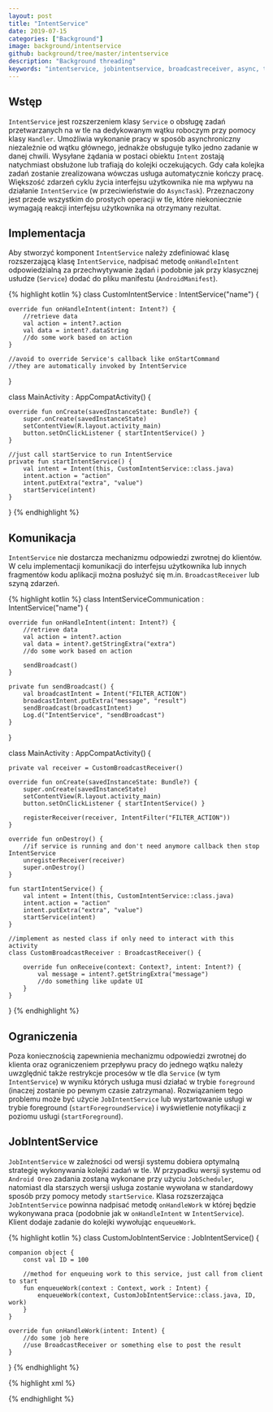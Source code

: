 ```yaml
---
layout: post
title: "IntentService"
date: 2019-07-15
categories: ["Background"]
image: background/intentservice
github: background/tree/master/intentservice
description: "Background threading"
keywords: "intentservice, jobintentservice, broadcastreceiver, async, task, background, onhandleintent, threading, android, programowanie, programming"
---
```


## Wstęp
`IntentService` jest rozszerzeniem klasy `Service` o obsługę zadań przetwarzanych na w tle na dedykowanym wątku roboczym przy pomocy klasy `Handler`. Umożliwia wykonanie pracy w sposób asynchroniczny niezależnie od wątku głównego, jednakże obsługuje tylko jedno zadanie w danej chwili. Wysyłane żądania w postaci obiektu `Intent` zostają natychmiast obsłużone lub trafiają do kolejki oczekujących. Gdy cała kolejka zadań zostanie zrealizowana wówczas usługa automatycznie kończy pracę. Większość zdarzeń cyklu życia interfejsu użytkownika nie ma wpływu na działanie `IntentService` (w przeciwieństwie do `AsyncTask`). Przeznaczony jest przede wszystkim do prostych operacji w tle, które niekoniecznie wymagają reakcji interfejsu użytkownika na otrzymany rezultat.

## Implementacja
Aby stworzyć komponent `IntentService` należy zdefiniować klasę rozszerzającą klasę `IntentService`, nadpisać metodę `onHandleIntent` odpowiedzialną za przechwytywanie żądań i podobnie jak przy klasycznej usłudze (`Service`) dodać do pliku manifestu (`AndroidManifest`).

{% highlight kotlin %}
class CustomIntentService : IntentService("name") {

    override fun onHandleIntent(intent: Intent?) {
        //retrieve data
        val action = intent?.action
        val data = intent?.dataString
        //do some work based on action
    }

    //avoid to override Service's callback like onStartCommand
    //they are automatically invoked by IntentService
}

class MainActivity : AppCompatActivity() {

    override fun onCreate(savedInstanceState: Bundle?) {
        super.onCreate(savedInstanceState)
        setContentView(R.layout.activity_main)
        button.setOnClickListener { startIntentService() }
    }

	//just call startService to run IntentService
    private fun startIntentService() {
        val intent = Intent(this, CustomIntentService::class.java)
        intent.action = "action"
        intent.putExtra("extra", "value")
        startService(intent)
    }
}
{% endhighlight %}

## Komunikacja
`IntentService` nie dostarcza mechanizmu odpowiedzi zwrotnej do klientów. W celu implementacji komunikacji do interfejsu użytkownika lub innych fragmentów kodu aplikacji można posłużyć się m.in. `BroadcastReceiver` lub szyną zdarzeń.

{% highlight kotlin %}
class IntentServiceCommunication : IntentService("name") {

    override fun onHandleIntent(intent: Intent?) {
        //retrieve data
        val action = intent?.action
        val data = intent?.getStringExtra("extra")
        //do some work based on action

        sendBroadcast()
    }

    private fun sendBroadcast() {
        val broadcastIntent = Intent("FILTER_ACTION")
        broadcastIntent.putExtra("message", "result")
        sendBroadcast(broadcastIntent)
        Log.d("IntentService", "sendBroadcast")
    }
}

class MainActivity : AppCompatActivity() {

    private val receiver = CustomBroadcastReceiver()

    override fun onCreate(savedInstanceState: Bundle?) {
        super.onCreate(savedInstanceState)
        setContentView(R.layout.activity_main)
        button.setOnClickListener { startIntentService() }

        registerReceiver(receiver, IntentFilter("FILTER_ACTION"))
    }

    override fun onDestroy() {
        //if service is running and don't need anymore callback then stop IntentService
        unregisterReceiver(receiver)
        super.onDestroy()
    }

    fun startIntentService() {
        val intent = Intent(this, CustomIntentService::class.java)
        intent.action = "action"
        intent.putExtra("extra", "value")
        startService(intent)
    }

    //implement as nested class if only need to interact with this activity
    class CustomBroadcastReceiver : BroadcastReceiver() {

        override fun onReceive(context: Context?, intent: Intent?) {
            val message = intent?.getStringExtra("message")
            //do something like update UI
        }
    }
}
{% endhighlight %}

## Ograniczenia
Poza koniecznością zapewnienia mechanizmu odpowiedzi zwrotnej do klienta oraz ograniczeniem przepływu pracy do jednego wątku należy uwzględnić także restrykcje procesów w tle dla `Service` (w tym `IntentService`) w wyniku których usługa musi działać w trybie `foreground` (inaczej zostanie po pewnym czasie zatrzymana). Rozwiązaniem tego problemu może być użycie `JobIntentService` lub wystartowanie usługi w trybie foreground (`startForegroundService`) i wyświetlenie notyfikacji z poziomu usługi (`startForeground`).

## JobIntentService
`JobIntentService` w zależności od wersji systemu dobiera optymalną strategię wykonywania kolejki zadań w tle. W przypadku wersji systemu od `Android Oreo` zadania zostaną wykonane przy użyciu `JobScheduler`, natomiast dla starszych wersji usługa zostanie wywołana w standardowy sposób przy pomocy metody `startService`. Klasa rozszerzająca `JobIntentService` powinna nadpisać metodę `onHandleWork` w której będzie wykonywana praca (podobnie jak w `onHandleIntent` w `IntentService`). Klient dodaje zadanie do kolejki wywołując `enqueueWork`.

{% highlight kotlin %}
class CustomJobIntentService : JobIntentService() {

    companion object {
        const val ID = 100

        //method for enqueuing work to this service, just call from client to start
        fun enqueueWork(context : Context, work : Intent) {
            enqueueWork(context, CustomJobIntentService::class.java, ID, work)
        }
    }

    override fun onHandleWork(intent: Intent) {
        //do some job here
        //use BroadcastReceiver or something else to post the result
    }
}
{% endhighlight %}

{% highlight xml %}
<!-- remember to add Service to AndroidManifest in the same way like base JobService 
//with required BINB_JOB_SERVICE permission -->
<service
    android:name=".CustomJobIntentService"
    android:permission="android.permission.BIND_JOB_SERVICE"/>
{% endhighlight %}